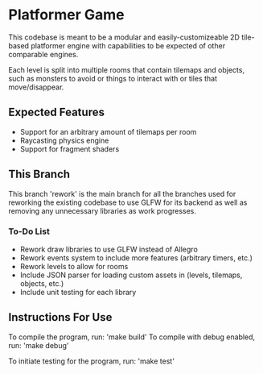 # Platformer Game

This codebase is meant to be a modular and easily-customizeable 2D tile-based
platformer engine with capabilities to be expected of other comparable engines.

Each level is split into multiple rooms that contain tilemaps and objects, such
as monsters to avoid or things to interact with or tiles that move/disappear.


## Expected Features

- Support for an arbitrary amount of tilemaps per room
- Raycasting physics engine
- Support for fragment shaders

## This Branch

This branch 'rework' is the main branch for all the branches used for reworking
the existing codebase to use GLFW for its backend as well as removing any
unnecessary libraries as work progresses.

### To-Do List

- Rework draw libraries to use GLFW instead of Allegro
- Rework events system to include more features (arbitrary timers, etc.)
- Rework levels to allow for rooms
- Include JSON parser for loading custom assets in (levels, tilemaps, objects, 
  etc.)
- Include unit testing for each library

## Instructions For Use

To compile the program, run:
'make build'
To compile with debug enabled, run:
'make debug'

To initiate testing for the program, run:
'make test'


